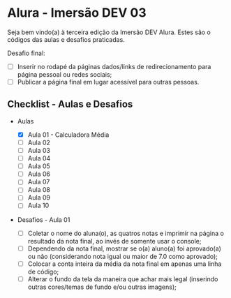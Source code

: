 # Alura - Imersão DEV 03

Seja bem vindo(a) à terceira edição da Imersão DEV Alura. Estes são o códigos das aulas e desafios praticadas.

Desafio final:

- [ ] Inserir no rodapé da páginas dados/links de redirecionamento para página pessoal ou redes sociais;
- [ ] Publicar a página final em lugar acessível para outras pessoas.

## Checklist - Aulas e Desafios

- Aulas

  - [X] Aula 01 - Calculadora Média
  - [ ] Aula 02
  - [ ] Aula 03
  - [ ] Aula 04
  - [ ] Aula 05
  - [ ] Aula 06
  - [ ] Aula 07
  - [ ] Aula 08
  - [ ] Aula 09
  - [ ] Aula 10

- Desafios - Aula 01
  - [ ] Coletar o nome do aluna(o), as quatros notas e imprimir na página o resultado da nota final, ao invés de somente usar o console;
  - [ ] Dependendo da nota final, mostrar se o(a) aluno(a) foi aprovado(a) ou não (considerando nota igual ou maior de 7.0 como aprovado);
  - [ ] Colocar a conta inteira da média da nota final em apenas uma linha de código;
  - [ ] Alterar o fundo da tela da maneira que achar mais legal (inserindo outras cores/temas de fundo e/ou outras imagens);
